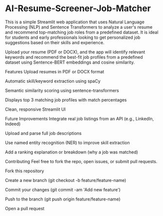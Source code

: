# AI-Resume-Screener-Job-Matcher
This is a simple Streamlit web application that uses Natural Language Processing (NLP) and Sentence Transformers to analyze a user's resume and recommend top-matching job roles from a predefined dataset. It is ideal for students and early professionals looking to get personalized job suggestions based on their skills and experience.

Upload your resume (PDF or DOCX), and the app will identify relevant keywords and recommend the best-fit job profiles from a predefined dataset using Sentence-BERT embeddings and cosine similarity.

 Features
Upload resumes in PDF or DOCX format

Automatic skill/keyword extraction using spaCy

Semantic similarity scoring using sentence-transformers

Displays top 3 matching job profiles with match percentages

Clean, responsive Streamlit UI

Future Improvements
Integrate real job listings from an API (e.g., LinkedIn, Indeed)

Upload and parse full job descriptions

Use named entity recognition (NER) to improve skill extraction

Add a ranking explanation or breakdown (why a job was matched)

 Contributing
Feel free to fork the repo, open issues, or submit pull requests.

Fork this repository

Create a new branch (git checkout -b feature/feature-name)

Commit your changes (git commit -am 'Add new feature')

Push to the branch (git push origin feature/feature-name)

Open a pull request

